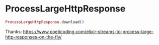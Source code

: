 # ProcessLargeHttpResponse

```elixir
ProcessLargeHttpResponse.download()
```

Thanks: https://www.poeticoding.com/elixir-streams-to-process-large-http-responses-on-the-fly/
